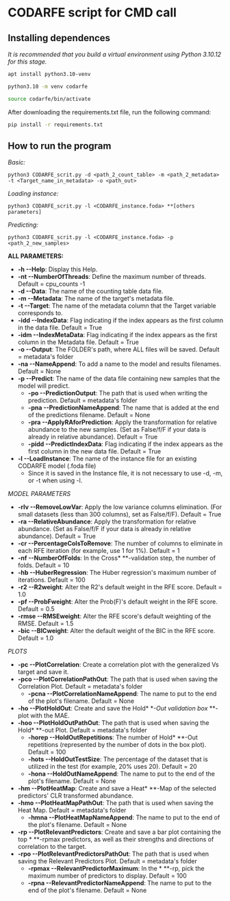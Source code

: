 # CODARFE script for CMD call

## Installing dependences
*It is recommended that you build a virtual environment using Python 3.10.12 for this stage.*  
```sh
apt install python3.10-venv

python3.10 -m venv codarfe

source codarfe/bin/activate
```

After downloading the requirements.txt file, run the following command:
```sh
pip install -r requirements.txt
```

## How to run the program

*Basic:*
```
python3 CODARFE_scrit.py -d <path_2_count_table> -m <path_2_metadata> -t <Target_name_in_metadata> -o <path_out>
```

*Loading instance:*
```shell
python3 CODARFE_scrit.py -l <CODARFE_instance.foda> **[others parameters]
```

*Predicting:*
```shell
python3 CODARFE_scrit.py -l <CODARFE_instance.foda> -p <path_2_new_samples>
```

**ALL PARAMETERS:**
* **-h --Help**: Display this Help.
* **-nt --NumberOfThreads**: Define the maximum number of threads. Default = cpu_counts -1
* **-d --Data**: The name of the counting table data file.
* **-m --Metadata**: The name of the target\'s metadata file.
* **-t --Target**: The name of the metadata column that the Target variable corresponds to.
* **-idd --IndexData**: Flag indicating if the index appears as the first column in the data file. Default = True
* **-idm --IndexMetaData**: Flag indicating if the index appears as the first column in the Metadata file. Default = True
* **-o --Output**: The FOLDER\'s path, where ALL files will be saved. Default = metadata\'s folder
* **-na --NameAppend**: To add a name to the model and results filenames. Default = None
* **-p --Predict**: The name of the data file containing new samples that the model will predict.
  * **-po --PredictionOutput**: The path that is used when writing the prediction. Default = metadata\'s folder
  * **-pna --PredictionNameAppend**: The name that is added at the end of the predictions filename. Default = None
  * **-pra --ApplyRAforPrediction**: Apply the transformation for relative abundance to the new samples. (Set as False/f/F if your data is already in relative abundance). Default = True
  * **-pidd --PredictIndexData**: Flag indicating if the index appears as the first column in the new data file. Default = True
* **-l --LoadInstance**: The name of the instance file for an existing CODARFE model (.foda file)
  * Since it is saved in the Instance file, it is not necessary to use -d, -m, or -t when using -l.

*MODEL PARAMETERS*  

* **-rlv --RemoveLowVar**: Apply the low variance columns elimination. (For small datasets (less than 300 columns), set as False/f/F). Default = True
* **-ra --RelativeAbundance**: Apply the transformation for relative abundance. (Set as False/f/F if your data is already in relative abundance). Default = True
* **-cr --PercentageColsToRemove**: The number of columns to eliminate in each RFE iteration (for example, use 1 for 1%). Default = 1
* **-nf --NumberOfFolds**: In the Cross* **-validation step, the number of folds. Default = 10
* **-hb --HuberRegression**: The Huber regression\'s maximum number of iterations. Default = 100
* **-r2 --R2weight**: Alter the R2\'s default weight in the RFE score. Default = 1.0
* **-pf --ProbFweight**: Alter the Prob(F)\'s default weight in the RFE score. Default = 0.5
* **-rmse --RMSEweight**: Alter the RFE score\'s default weighting of the RMSE. Default = 1.5
* **-bic --BICweight**: Alter the default weight of the BIC in the RFE score. Default = 1.0

*PLOTS*  

* **-pc --PlotCorrelation**: Create a correlation plot with the generalized Vs target and save it.
* **-pco --PlotCorrelationPathOut**: The path that is used when saving the Correlation Plot. Default = metadata\'s folder
  * **-pcna --PlotCorrelationNameAppend**: The name to put to the end of the plot\'s filename. Default = None
* **-ho --PlotHoldOut**: Create and save the Hold* **-Out validation box* **-plot with the MAE.
* **-hoo --PlotHoldOutPathOut**: The path that is used when saving the Hold* **-out Plot. Default = metadata\'s folder
  * **-horep --HoldOutRepetitions**: The number of Hold* **-Out repetitions (represented by the number of dots in the box plot). Default = 100
  * **-hots --HoldOutTestSize**: The percentage of the dataset that is utilized in the test (for example, 20% uses 20). Default = 20
  * **-hona --HoldOutNameAppend**: The name to put to the end of the plot\'s filename. Default = None
* **-hm --PlotHeatMap**: Create and save a Heat* **-Map of the selected predictors\' CLR transformed abundance.
* **-hmo --PlotHeatMapPathOut**: The path that is used when saving the Heat Map. Default = metadata\'s folder
  * **-hmna --PlotHeatMapNameAppend**: The name to put to the end of the plot\'s filename. Default = None
* **-rp --PlotRelevantPredictors**: Create and save a bar plot containing the top * **-rpmax predictors, as well as their strengths and directions of correlation to the target.
* **-rpo --PlotRelevantPredictorsPathOut**: The path that is used when saving the Relevant Predictors Plot. Default = metadata\'s folder
  * **-rpmax --RelevantPredictorMaximum**: In the * **-rp, pick the maximum number of predictors to display. Default = 100
  * **-rpna --RelevantPredictorNameAppend**: The name to put to the end of the plot\'s filename. Default = None
